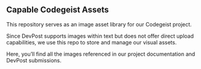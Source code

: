 ## Capable Codegeist Assets

This repository serves as an image asset library for our Codegeist project.

Since DevPost supports images within text but does not offer direct upload capabilities, we use this repo to store and manage our visual assets.

Here, you’ll find all the images referenced in our project documentation and DevPost submissions.
